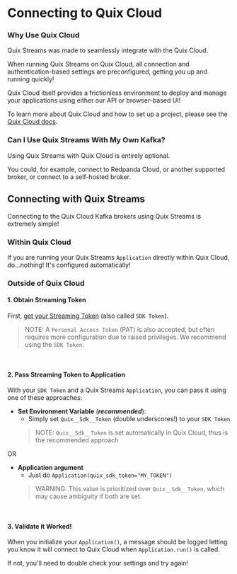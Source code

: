 # Connecting to Quix Cloud

### Why Use Quix Cloud
Quix Streams was made to seamlessly integrate with the Quix Cloud.

When running Quix Streams on Quix Cloud, all connection and authentication-based 
settings are preconfigured, getting you up and running quickly!

Quix Cloud itself provides a frictionless environment to deploy and manage your applications using either
our API or browser-based UI!

To learn more about Quix Cloud and how to set up a project, please see the [Quix Cloud docs](https://quix.io/docs/quix-cloud/overview.html#developing-your-stream-processing-application).

### Can I Use Quix Streams With My Own Kafka?

Using Quix Streams with Quix Cloud is entirely optional.  

You could, for example, connect to Redpanda Cloud, or another supported broker, or connect to a self-hosted broker.


## Connecting with Quix Streams

Connecting to the Quix Cloud Kafka brokers using Quix Streams is extremely simple!

### Within Quix Cloud

If you are running your Quix Streams `Application` directly within Quix Cloud, do...nothing! It's configured automatically!

### Outside of Quix Cloud


#### 1. Obtain Streaming Token
First, [get your Streaming
Token](https://quix.io/docs/develop/authentication/streaming-token.html#how-to-find) (also
called `SDK Token`).

> NOTE: A `Personal Access Token` (PAT) is also accepted, but often requires more configuration 
> due to raised privileges. We recommend using the `SDK Token`.

<br>

#### 2. Pass Streaming Token to Application
With your `SDK Token` and a Quix Streams `Application`, you can pass it using one of
these approaches:

- **Set Environment Variable** (***recommended***):
    - Simply set `Quix__Sdk__Token` (double underscores!) to your `SDK Token`
    > NOTE: `Quix__Sdk__Token` is set automatically in Quix Cloud, thus is the recommended approach
  
OR <br>

- **Application argument** 
    - Just do `Application(quix_sdk_token="MY_TOKEN")` 
    > WARNING: This value is prioritized over `Quix__Sdk__Token`, which may cause ambiguity if both are set.

<br>

#### 3. Validate it Worked! 
When you initialize your `Application()`, a message should be logged letting 
you know it will connect to Quix Cloud when `Application.run()` is called. 

If not, you'll need to double check your settings and try again!